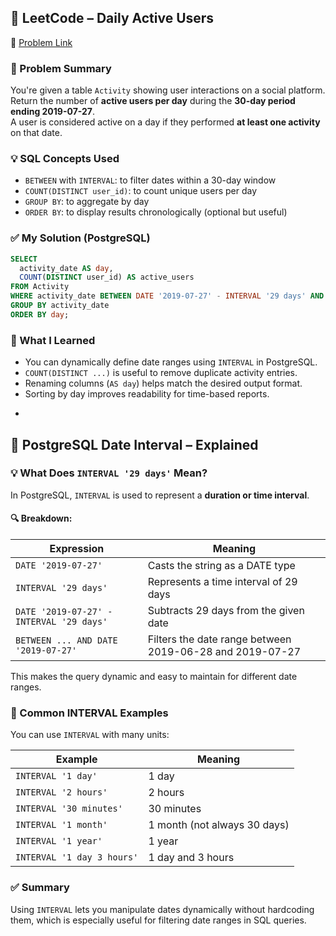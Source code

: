 ## 🧠 LeetCode – Daily Active Users  
🔗 [Problem Link](https://leetcode.com/problems/daily-active-users)

### 📌 Problem Summary  
You're given a table `Activity` showing user interactions on a social platform.  
Return the number of **active users per day** during the **30-day period ending 2019-07-27**.  
A user is considered active on a day if they performed **at least one activity** on that date.

### 💡 SQL Concepts Used  
- `BETWEEN` with `INTERVAL`: to filter dates within a 30-day window  
- `COUNT(DISTINCT user_id)`: to count unique users per day  
- `GROUP BY`: to aggregate by day  
- `ORDER BY`: to display results chronologically (optional but useful)

### ✅ My Solution (PostgreSQL)
```sql
SELECT 
  activity_date AS day, 
  COUNT(DISTINCT user_id) AS active_users
FROM Activity
WHERE activity_date BETWEEN DATE '2019-07-27' - INTERVAL '29 days' AND DATE '2019-07-27'
GROUP BY activity_date
ORDER BY day;
```

### 💬 What I Learned  
- You can dynamically define date ranges using `INTERVAL` in PostgreSQL.  
- `COUNT(DISTINCT ...)` is useful to remove duplicate activity entries.  
- Renaming columns (`AS day`) helps match the desired output format.  
- Sorting by day improves readability for time-based reports.

+
## 🧠 PostgreSQL Date Interval – Explained

### 💡 What Does `INTERVAL '29 days'` Mean?

In PostgreSQL, `INTERVAL` is used to represent a **duration or time interval**.

#### 🔍 Breakdown:

| Expression                              | Meaning |
|-----------------------------------------|---------|
| `DATE '2019-07-27'`                     | Casts the string as a DATE type |
| `INTERVAL '29 days'`                    | Represents a time interval of 29 days |
| `DATE '2019-07-27' - INTERVAL '29 days'`| Subtracts 29 days from the given date |
| `BETWEEN ... AND DATE '2019-07-27'`     | Filters the date range between 2019-06-28 and 2019-07-27 |

This makes the query dynamic and easy to maintain for different date ranges.

### 🧪 Common INTERVAL Examples

You can use `INTERVAL` with many units:

| Example                        | Meaning           |
|-------------------------------|--------------------|
| `INTERVAL '1 day'`            | 1 day              |
| `INTERVAL '2 hours'`          | 2 hours            |
| `INTERVAL '30 minutes'`       | 30 minutes         |
| `INTERVAL '1 month'`          | 1 month (not always 30 days) |
| `INTERVAL '1 year'`           | 1 year             |
| `INTERVAL '1 day 3 hours'`    | 1 day and 3 hours  |

### ✅ Summary

Using `INTERVAL` lets you manipulate dates dynamically without hardcoding them, which is especially useful for filtering date ranges in SQL queries.

